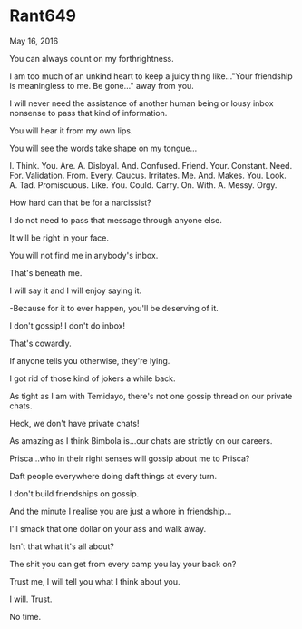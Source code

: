 # Rant649


May 16, 2016

You can always count on my forthrightness. 

I am too much of an unkind heart to keep a juicy thing like..."Your friendship is meaningless to me. Be gone..." away from you.

I will never need the assistance of another human being or lousy inbox nonsense to pass that kind of information.

You will hear it from my own lips.

You will see the words take shape on my tongue...

I. Think. You. Are. A. Disloyal. And. Confused. Friend. Your. Constant. Need. For. Validation. From. Every. Caucus. Irritates. Me. And. Makes. You. Look. A. Tad. Promiscuous. Like. You. Could. Carry. On. With. A. Messy. Orgy.

How hard can that be for a narcissist?

I do not need to pass that message through anyone else.

It will be right in your face.

You will not find me in anybody's inbox. 

That's beneath me.

I will say it and I will enjoy saying it. 

-Because for it to ever happen, you'll be deserving of it.

I don't gossip! I don't do inbox! 

That's cowardly.

If anyone tells you otherwise, they're lying.

I got rid of those kind of jokers a while back. 

As tight as I am with Temidayo, there's not one gossip thread on our private chats.

Heck, we don't have private chats! 

As amazing as I think Bimbola is...our chats are strictly on our careers.

Prisca...who in their right senses will gossip about me to Prisca?

Daft people everywhere doing daft things at every turn.

I don't build friendships on gossip.

And the minute I realise you are just a whore in friendship...

I'll smack that one dollar on your ass and walk away.

Isn't that what it's all about?

The shit you can get from every camp you lay your back on?

Trust me, I will tell you what I think about you.

I will. Trust.

No time.